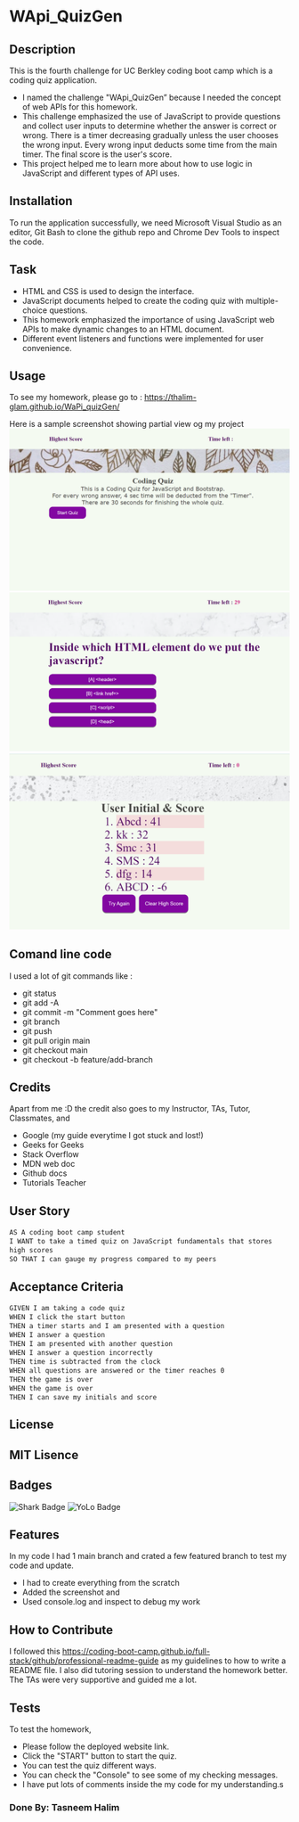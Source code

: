 # WApi_QuizGen

## Description

This is the fourth challenge for UC Berkley coding boot camp which is a coding quiz application. 
- I named the challenge "WApi_QuizGen” because I needed the concept of web APIs     for this homework.
- This challenge emphasized the use of JavaScript to provide questions and collect user inputs to determine whether the answer is correct or wrong. There is a timer decreasing gradually unless the user chooses the wrong input. Every wrong input deducts some time from the main timer. The final score is the user's score.
- This project helped me to learn more about how to use logic in JavaScript and different types of API uses.
 
## Installation

To run the application successfully, we need Microsoft Visual Studio as an editor, Git Bash to clone the github repo and Chrome Dev Tools to inspect the code.

## Task 

-	HTML and CSS is used to design the interface.
-	JavaScript documents helped to create the coding quiz with multiple-choice questions.
-	This homework emphasized the importance of using JavaScript web APIs to make dynamic changes to an HTML document.
-	Different event listeners and functions were implemented for user convenience.

## Usage

To see my homework, please go to : https://thalim-glam.github.io/WaPi_quizGen/

Here is a sample screenshot showing partial view og my project
![Screenshot of Code Quiz Generator](./assets/images/Screenshot_1.png)
![Screenshot of Sample of Quiz Questions](./assets/images/Screenshot_2.png)
![Screenshot of Final Scores of different users](./assets/images/Screenshot_3.png)

## Comand line code

I used a lot of git commands like :
- git status
- git add -A
- git commit -m "Comment goes here"
- git branch
- git push
- git pull origin main
- git checkout main
- git checkout -b feature/add-branch

## Credits

Apart from me :D the credit also goes to my Instructor, TAs, Tutor, Classmates, and 
- Google (my guide everytime I got stuck and lost!)
- Geeks for Geeks
- Stack Overflow
- MDN web doc
- Github docs
- Tutorials Teacher

## User Story

```
AS A coding boot camp student
I WANT to take a timed quiz on JavaScript fundamentals that stores high scores
SO THAT I can gauge my progress compared to my peers
```

## Acceptance Criteria

```
GIVEN I am taking a code quiz
WHEN I click the start button
THEN a timer starts and I am presented with a question
WHEN I answer a question
THEN I am presented with another question
WHEN I answer a question incorrectly
THEN time is subtracted from the clock
WHEN all questions are answered or the timer reaches 0
THEN the game is over
WHEN the game is over
THEN I can save my initials and score
```
## License

MIT Lisence
---

## Badges

![Shark Badge]( https://github.com/users/thalim-glam/achievements/pull-shark )
![YoLo Badge]( https://github.com/users/thalim-glam/achievements/yolo )

## Features

In my code I had 1 main branch and crated a few featured branch to test my code and update.
  - I had to create everything from the scratch
  - Added the screenshot and 
  - Used console.log and inspect to debug my work

## How to Contribute

I followed this https://coding-boot-camp.github.io/full-stack/github/professional-readme-guide as my guidelines to how to write a README file.
I also did tutoring session to understand the homework better.
The TAs were very supportive and guided me a lot.

## Tests

To test the homework, 
  - Please follow the deployed website link. 
  - Click the "START" button to start the quiz.
  - You can test the quiz different ways.
  - You can check the "Console" to see some of my checking messages.
  - I have put lots of comments inside the my code for my understanding.s

### Done By: Tasneem Halim
